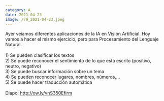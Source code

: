 ```yaml
--- 
category: A 
date: 2021-04-23 
image: /79_2021-04-23.jpeg 
--- 
```


Ayer veíamos diferentes aplicaciones de la IA en Visión Artificial. Hoy vamos a hacer el mismo ejercicio, pero para Procesamiento del Lenguaje Natural. <br><br>1) Se pueden clasificar los textos<br>2) Se puede reconocer el sentimiento de lo que está escrito (positivo, neutro, negativo)<br>3) Se puede buscar información sobre un tema<br>4) Se pueden reconocer lugares, nombres, números,...<br>5) Se puede hacer traducción automática<br><br>Diapo: http://ow.ly/vnS350Efirm